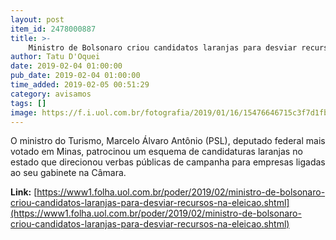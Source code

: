 ```yaml
---
layout: post
item_id: 2478000887
title: >-
    Ministro de Bolsonaro criou candidatos laranjas para desviar recursos na eleição
author: Tatu D'Oquei
date: 2019-02-04 01:00:00
pub_date: 2019-02-04 01:00:00
time_added: 2019-02-05 00:51:29
category: avisamos
tags: []
image: https://f.i.uol.com.br/fotografia/2019/01/16/15476646715c3f7d1fbb3b3_1547664671_3x2_rt.jpg
---
```


O ministro do Turismo, Marcelo Álvaro Antônio (PSL), deputado federal mais votado em Minas, patrocinou um esquema de candidaturas laranjas no estado que direcionou verbas públicas de campanha para empresas ligadas ao seu gabinete na Câmara.

**Link:** [https://www1.folha.uol.com.br/poder/2019/02/ministro-de-bolsonaro-criou-candidatos-laranjas-para-desviar-recursos-na-eleicao.shtml](https://www1.folha.uol.com.br/poder/2019/02/ministro-de-bolsonaro-criou-candidatos-laranjas-para-desviar-recursos-na-eleicao.shtml)

